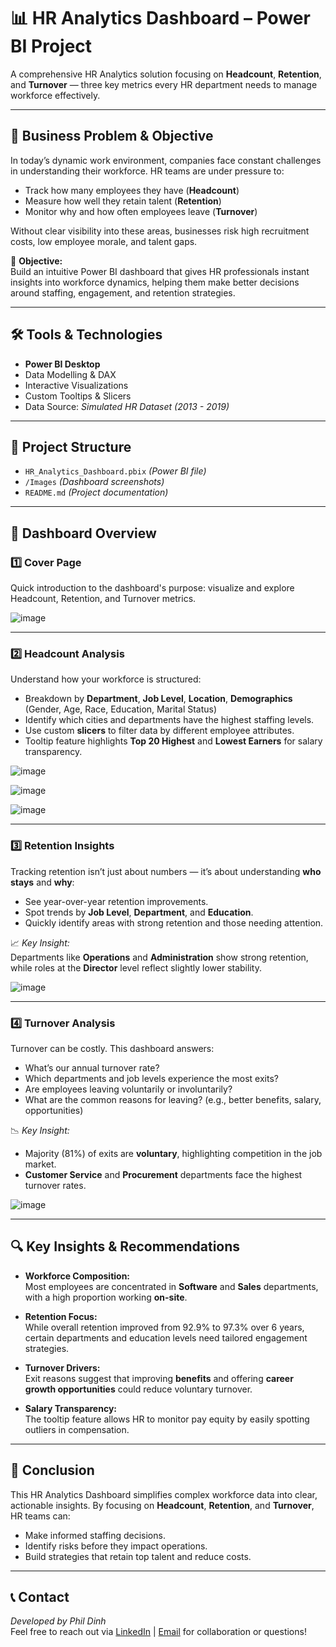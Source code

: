 # 📊 HR Analytics Dashboard – Power BI Project

A comprehensive HR Analytics solution focusing on **Headcount**, **Retention**, and **Turnover** — three key metrics every HR department needs to manage workforce effectively.

---

## 🚨 Business Problem & Objective

In today’s dynamic work environment, companies face constant challenges in understanding their workforce. HR teams are under pressure to:

- Track how many employees they have (**Headcount**)
- Measure how well they retain talent (**Retention**)
- Monitor why and how often employees leave (**Turnover**)

Without clear visibility into these areas, businesses risk high recruitment costs, low employee morale, and talent gaps.

🔹 **Objective:**  
Build an intuitive Power BI dashboard that gives HR professionals instant insights into workforce dynamics, helping them make better decisions around staffing, engagement, and retention strategies.

---

## 🛠️ Tools & Technologies
- **Power BI Desktop**
- Data Modelling & DAX
- Interactive Visualizations
- Custom Tooltips & Slicers
- Data Source: *Simulated HR Dataset (2013 - 2019)*

---

## 📂 Project Structure
- `HR_Analytics_Dashboard.pbix`  *(Power BI file)*
- `/Images`  *(Dashboard screenshots)*
- `README.md`  *(Project documentation)*

---

## 🎯 Dashboard Overview

### 1️⃣ **Cover Page**  
Quick introduction to the dashboard's purpose: visualize and explore Headcount, Retention, and Turnover metrics.

![image](https://github.com/user-attachments/assets/b87b2930-9a45-4baa-921c-bbe3c902795c)


---

### 2️⃣ **Headcount Analysis**

Understand how your workforce is structured:
- Breakdown by **Department**, **Job Level**, **Location**, **Demographics** (Gender, Age, Race, Education, Marital Status)
- Identify which cities and departments have the highest staffing levels.
- Use custom **slicers** to filter data by different employee attributes.
- Tooltip feature highlights **Top 20 Highest** and **Lowest Earners** for salary transparency.

![image](https://github.com/user-attachments/assets/82e88e34-faec-499b-b770-16c83098a9d2)


![image](https://github.com/user-attachments/assets/ea934dcc-df80-40d2-9f61-f11e6226e693)


![image](https://github.com/user-attachments/assets/c13a4c90-2b22-4630-a282-72fc0042560f)


---

### 3️⃣ **Retention Insights**

Tracking retention isn’t just about numbers — it’s about understanding **who stays** and **why**:
- See year-over-year retention improvements.
- Spot trends by **Job Level**, **Department**, and **Education**.
- Quickly identify areas with strong retention and those needing attention.

📈 *Key Insight:*  
Departments like **Operations** and **Administration** show strong retention, while roles at the **Director** level reflect slightly lower stability.

![image](https://github.com/user-attachments/assets/bbdfc5d1-b5cd-4dca-b4f8-3c69a8419439)


---

### 4️⃣ **Turnover Analysis**

Turnover can be costly. This dashboard answers:
- What’s our annual turnover rate?
- Which departments and job levels experience the most exits?
- Are employees leaving voluntarily or involuntarily?
- What are the common reasons for leaving? (e.g., better benefits, salary, opportunities)

📉 *Key Insight:*  
- Majority (81%) of exits are **voluntary**, highlighting competition in the job market.
- **Customer Service** and **Procurement** departments face the highest turnover rates.

![image](https://github.com/user-attachments/assets/919c0266-c4c9-4e7c-a860-1a815dcadd7e)


---

## 🔍 Key Insights & Recommendations

- **Workforce Composition:**  
  Most employees are concentrated in **Software** and **Sales** departments, with a high proportion working **on-site**.

- **Retention Focus:**  
  While overall retention improved from 92.9% to 97.3% over 6 years, certain departments and education levels need tailored engagement strategies.

- **Turnover Drivers:**  
  Exit reasons suggest that improving **benefits** and offering **career growth opportunities** could reduce voluntary turnover.

- **Salary Transparency:**  
  The tooltip feature allows HR to monitor pay equity by easily spotting outliers in compensation.

---

## 🚀 Conclusion

This HR Analytics Dashboard simplifies complex workforce data into clear, actionable insights. By focusing on **Headcount**, **Retention**, and **Turnover**, HR teams can:

- Make informed staffing decisions.
- Identify risks before they impact operations.
- Build strategies that retain top talent and reduce costs.

---

## 📞 Contact

*Developed by Phil Dinh*  
Feel free to reach out via [LinkedIn](https://www.linkedin.com/in/phil-dinh/) | [Email](phildinhdata@gmail.com) for collaboration or questions!


